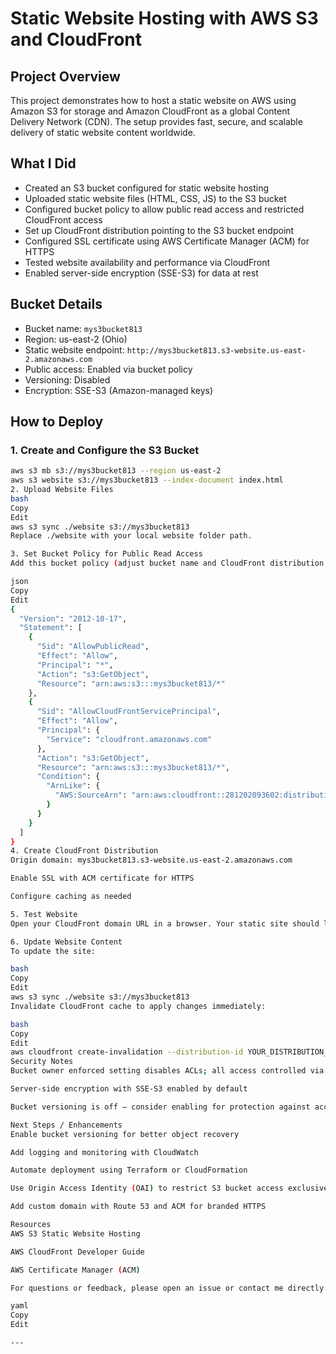 # Static Website Hosting with AWS S3 and CloudFront

## Project Overview
This project demonstrates how to host a static website on AWS using Amazon S3 for storage and Amazon CloudFront as a global Content Delivery Network (CDN). The setup provides fast, secure, and scalable delivery of static website content worldwide.

## What I Did
- Created an S3 bucket configured for static website hosting  
- Uploaded static website files (HTML, CSS, JS) to the S3 bucket  
- Configured bucket policy to allow public read access and restricted CloudFront access  
- Set up CloudFront distribution pointing to the S3 bucket endpoint  
- Configured SSL certificate using AWS Certificate Manager (ACM) for HTTPS  
- Tested website availability and performance via CloudFront  
- Enabled server-side encryption (SSE-S3) for data at rest  

## Bucket Details
- Bucket name: `mys3bucket813`  
- Region: us-east-2 (Ohio)  
- Static website endpoint: `http://mys3bucket813.s3-website.us-east-2.amazonaws.com`  
- Public access: Enabled via bucket policy  
- Versioning: Disabled  
- Encryption: SSE-S3 (Amazon-managed keys)  

## How to Deploy

### 1. Create and Configure the S3 Bucket
```bash
aws s3 mb s3://mys3bucket813 --region us-east-2
aws s3 website s3://mys3bucket813 --index-document index.html
2. Upload Website Files
bash
Copy
Edit
aws s3 sync ./website s3://mys3bucket813
Replace ./website with your local website folder path.

3. Set Bucket Policy for Public Read Access
Add this bucket policy (adjust bucket name and CloudFront distribution ARN):

json
Copy
Edit
{
  "Version": "2012-10-17",
  "Statement": [
    {
      "Sid": "AllowPublicRead",
      "Effect": "Allow",
      "Principal": "*",
      "Action": "s3:GetObject",
      "Resource": "arn:aws:s3:::mys3bucket813/*"
    },
    {
      "Sid": "AllowCloudFrontServicePrincipal",
      "Effect": "Allow",
      "Principal": {
        "Service": "cloudfront.amazonaws.com"
      },
      "Action": "s3:GetObject",
      "Resource": "arn:aws:s3:::mys3bucket813/*",
      "Condition": {
        "ArnLike": {
          "AWS:SourceArn": "arn:aws:cloudfront::281202093602:distribution/E3B27N2S0OOHK0"
        }
      }
    }
  ]
}
4. Create CloudFront Distribution
Origin domain: mys3bucket813.s3-website.us-east-2.amazonaws.com

Enable SSL with ACM certificate for HTTPS

Configure caching as needed

5. Test Website
Open your CloudFront domain URL in a browser. Your static site should load quickly.

6. Update Website Content
To update the site:

bash
Copy
Edit
aws s3 sync ./website s3://mys3bucket813
Invalidate CloudFront cache to apply changes immediately:

bash
Copy
Edit
aws cloudfront create-invalidation --distribution-id YOUR_DISTRIBUTION_ID --paths "/*"
Security Notes
Bucket owner enforced setting disables ACLs; all access controlled via bucket policy

Server-side encryption with SSE-S3 enabled by default

Bucket versioning is off — consider enabling for protection against accidental deletions

Next Steps / Enhancements
Enable bucket versioning for better object recovery

Add logging and monitoring with CloudWatch

Automate deployment using Terraform or CloudFormation

Use Origin Access Identity (OAI) to restrict S3 bucket access exclusively to CloudFront

Add custom domain with Route 53 and ACM for branded HTTPS

Resources
AWS S3 Static Website Hosting

AWS CloudFront Developer Guide

AWS Certificate Manager (ACM)

For questions or feedback, please open an issue or contact me directly.

yaml
Copy
Edit

---
